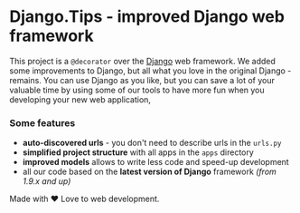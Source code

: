 # Django.Tips - improved Django web framework

This project is a `@decorator` over the [Django](http://djangoproject.com) web framework. We added some improvements to Django, but all what you love in the original Django - remains. You can use Django as you like, but you can save a lot of your valuable time by using some of our tools to have more fun when you developing your new web application,

### Some features

- **auto-discovered urls** - you don't need to describe urls in the `urls.py`
- **simplified project structure** with all apps in the `apps` directory
- **improved models** allows to write less code and speed-up development
- all our code based on the **latest version of Django** framework *(from 1.9.x and up)*

Made with ♥️ Love to web development.
